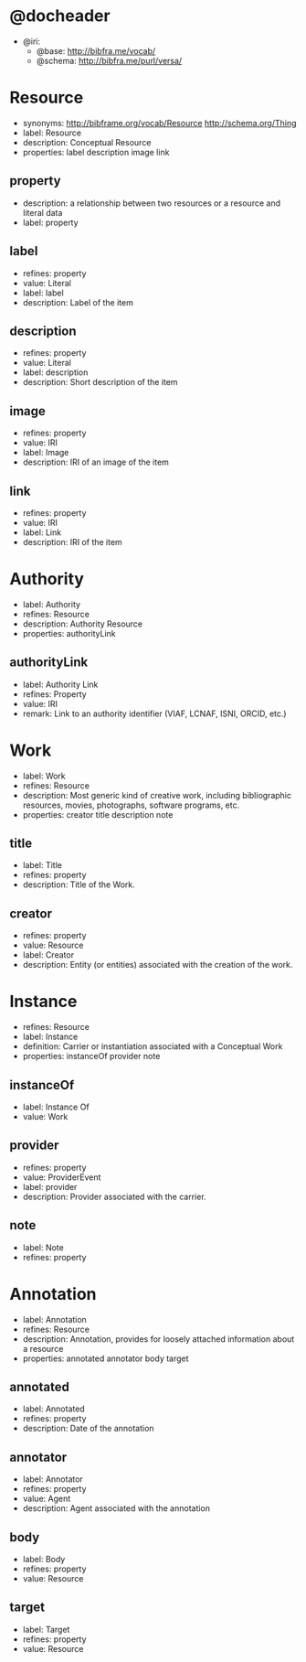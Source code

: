 <!---
BIBFRAME Micro is an even smaller extraction from BIBFRAME Lite. BIBFRAME Lite is a starting point for customized
BIBFRAME vocabularies and profiles. It is the same framework and link-compatible with the US Library of Congress's
BIBFRAME vocabulary, http://bibframe.org/

BIBFRAME Lite is expressed using the Versa data model, which also allows for full expression in RDF form.
This particular file is in the Versa Literate syntax, based on the Markdown format
<https://daringfireball.net/projects/markdown/basics>.

The convention for expressing data models in Versa Literate has each vocabulary item starting with a new header,
A level 1 header for resource classes and level 2 for properties.  Each has its ID as an IRI reference
(usually relative). Each is then described within its section's unordered list, given a "label" (display label),
"description" (also for explanatory display), possibly "synonyms" (one or more loose expression that the resource
can be considered a synonym for another). Resource classes may also have "properties" (space-separated list of
property IDs defined on the resource). Properties may also have "value" (textual description of the expected
value of the property, perhaps as a relationship to another resource, or as a data value).

You'll notice that BIBFRAME terms use a humpCase/HumpCase convention, which derives from BIBFRAME legacy.

--->

# @docheader

<!---
@base is the default base IRI, used e.g. for resource headers. It would also be used for properties except that it is
overridden by @property-base

The meta-properties in this file are actually defined by the Versa data model to support interpretation by Versa modeling tools

@resource-base is another possible override, for resource headers, but not used here
--->

* @iri:
    * @base: http://bibfra.me/vocab/
    * @schema: http://bibfra.me/purl/versa/

# Resource

* synonyms: http://bibframe.org/vocab/Resource http://schema.org/Thing
* label: Resource
* description: Conceptual Resource
* properties: label description image link

## property

* description: a relationship between two resources or a resource and literal data
* label: property

## label

* refines: property
* value: Literal
* label: label
* description: Label of the item

## description

* refines: property
* value: Literal
* label: description
* description: Short description of the item

## image

* refines: property
* value: IRI
* label: Image
* description: IRI of an image of the item

## link

* refines: property
* value: IRI
* label: Link
* description: IRI of the item

# Authority 

* label: Authority
* refines: Resource
* description: Authority Resource
* properties: authorityLink

## authorityLink

* label: Authority Link
* refines: Property
* value: IRI
* remark: Link to an authority identifier (VIAF, LCNAF, ISNI, ORCID, etc.)

# Work

* label: Work
* refines: Resource
* description: Most generic kind of creative work, including bibliographic resources, movies, photographs, software programs, etc.
* properties: creator title description note

## title

* label: Title
* refines: property
* description: Title of the Work.

## creator

* refines: property
* value: Resource
* label: Creator
* description: Entity (or entities) associated with the creation of the work.

# Instance

* refines: Resource
* label: Instance
* definition: Carrier or instantiation associated with a Conceptual Work
* properties: instanceOf provider note

## instanceOf

* label: Instance Of
* value: Work

## provider

* refines: property
* value: ProviderEvent
* label: provider
* description: Provider associated with the carrier.

## note

* label: Note
* refines: property

# Annotation

* label: Annotation
* refines: Resource
* description: Annotation, provides for loosely attached information about a resource
* properties: annotated annotator body target

## annotated

* label: Annotated
* refines: property
* description: Date of the annotation

## annotator

* label: Annotator
* refines: property
* value: Agent
* description: Agent associated with the annotation

## body

* label: Body
* refines: property
* value: Resource

## target

* label: Target
* refines: property
* value: Resource

